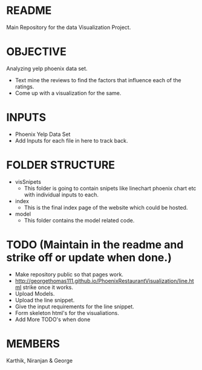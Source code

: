 README
======

Main Repository for the data Visualization Project. 

OBJECTIVE
=========

Analyzing yelp phoenix data set.

 * Text mine the reviews to find the factors that influence each of the ratings.
 * Come up with a visualization for the same.

INPUTS
======

  * Phoenix Yelp Data Set
  * Add Inputs for each file in here to track back.

FOLDER STRUCTURE
================

 * visSnipets
   * This folder is going to contain snipets like linechart phoenix chart etc with individual inputs to each.
 * index
   * This is the final index page of the website which could be hosted.
 * model
   * This folder contains the model related code.


TODO (Maintain in the readme and strike off or update when done.) 
====
  * Make repository public so that pages work. 
   * http://georgethomas111.github.io/PhoenixRestaurantVisualization/line.html strike once it works. 
  * Upload Models.
  * Upload the line snippet.
  * Give the input requirements for the line snippet.
  * Form skeleton html's for the visualiations.
  * Add More TODO's when done

MEMBERS
=======

Karthik, Niranjan & George
